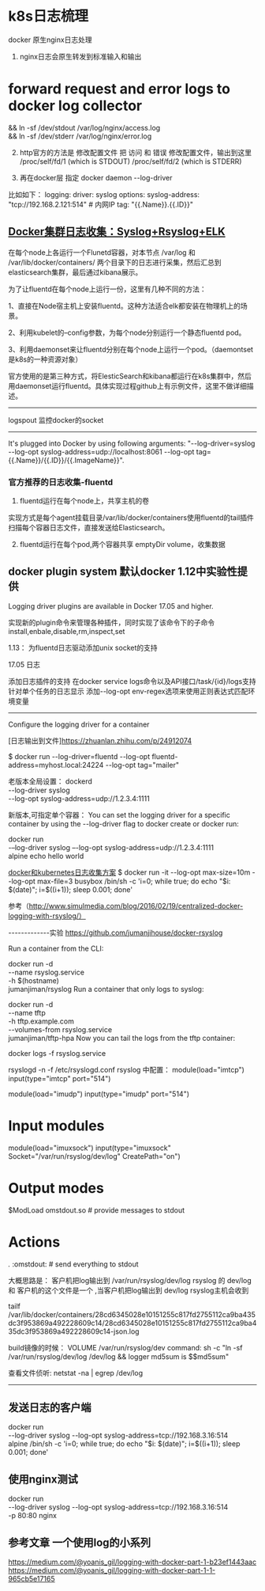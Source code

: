 # k8s日志梳理

docker 原生nginx日志处理

1. nginx日志会原生转发到标准输入和输出

# forward request and error logs to docker log collector
&& ln -sf /dev/stdout /var/log/nginx/access.log \
&& ln -sf /dev/stderr /var/log/nginx/error.log

2. http官方的方法是 修改配置文件
把 访问 和 错误 修改配置文件，输出到这里
/proc/self/fd/1 (which is STDOUT)
/proc/self/fd/2 (which is STDERR)


2. 再在docker层 指定 docker daemon --log-driver

比如如下：
    logging:
      driver: syslog
      options:
        syslog-address: "tcp://192.168.2.121:514" # 内网IP
        tag: "{{.Name}}.{{.ID}}"

[Docker集群日志收集：Syslog+Rsyslog+ELK](https://zhuanlan.zhihu.com/p/24912074)
-----------------
在每个node上各运行一个Flunetd容器，对本节点 /var/log 和 /var/lib/docker/containers/ 两个目录下的日志进行采集，然后汇总到elasticsearch集群，最后通过kibana展示。

为了让fluentd在每个node上运行一份，这里有几种不同的方法：

1、直接在Node宿主机上安装fluentd。这种方法适合elk都安装在物理机上的场景。

2、利用kubelet的–config参数，为每个node分别运行一个静态fluentd pod。

3、利用daemonset来让fluentd分别在每个node上运行一个pod。（daemontset是k8s的一种资源对象）

官方使用的是第三种方式，将ElesticSearch和kibana都运行在k8s集群中，然后用daemonset运行fluentd。具体实现过程github上有示例文件，这里不做详细描述。

------------
logspout  监控docker的socket

-----------
It's plugged into Docker by using following arguments: "--log-driver=syslog --log-opt syslog-address=udp://localhost:8061 --log-opt tag={{.Name}}/{{.ID}}/{{.ImageName}}".

### 官方推荐的日志收集-fluentd
1. fluentd运行在每个node上，共享主机的卷

实现方式是每个agent挂载目录/var/lib/docker/containers使用fluentd的tail插件扫描每个容器日志文件，直接发送给Elasticsearch。

2. fluentd运行在每个pod,两个容器共享 emptyDir volume，收集数据



## docker plugin system  默认docker 1.12中实验性提供
Logging driver plugins are available in Docker 17.05 and higher.

实现新的plugin命令来管理各种插件，同时实现了该命令下的子命令install,enbale,disable,rm,inspect,set

1.13：
为fluentd日志驱动添加unix socket的支持


17.05
日志

添加日志插件的支持
在docker service logs命令以及API接口/task/{id}/logs支持针对单个任务的日志显示
添加--log-opt env-regex选项来使用正则表达式匹配环境变量

----------
Configure the logging driver for a container


[日志输出到文件]https://zhuanlan.zhihu.com/p/24912074

$ docker run --log-driver=fluentd --log-opt fluentd-address=myhost.local:24224 --log-opt tag="mailer"


老版本全局设置：
dockerd \
  --log-driver syslog \
  --log-opt syslog-address=udp://1.2.3.4:1111


新版本,可指定单个容器：
You can set the logging driver for a specific container by using the --log-driver flag to docker create or docker run:

docker run \
      -–log-driver syslog –-log-opt syslog-address=udp://1.2.3.4:1111 \
      alpine echo hello world


[docker和kubernetes日志收集方案](http://www.do1618.com/archives/908)
$ docker run -it --log-opt max-size=10m --log-opt max-file=3 busybox /bin/sh -c 'i=0; while true; do echo "$i: $(date)"; i=$((i+1)); sleep 0.001; done'



参考（http://www.simulmedia.com/blog/2016/02/19/centralized-docker-logging-with-rsyslog/）


-------------实验
https://github.com/jumanjihouse/docker-rsyslog

Run a container from the CLI:

docker run -d \
  --name rsyslog.service \
  -h $(hostname) \
  jumanjiman/rsyslog
Run a container that only logs to syslog:

docker run -d \
  --name tftp \
  -h tftp.example.com \
  --volumes-from rsyslog.service \
  jumanjiman/tftp-hpa
Now you can tail the logs from the tftp container:

docker logs -f rsyslog.service


rsyslogd -n -f /etc/rsyslogd.conf
rsyslog 中配置：
module(load="imtcp")
input(type="imtcp" port="514")

module(load="imudp")
input(type="imudp" port="514")

# Input modules
module(load="imuxsock")
input(type="imuxsock" Socket="/var/run/rsyslog/dev/log" CreatePath="on")


# Output modes
$ModLoad omstdout.so       # provide messages to stdout

# Actions
*.* :omstdout:             # send everything to stdout


大概思路是：
客户机把log输出到  /var/run/rsyslog/dev/log
rsyslog 的 dev/log 和 客户机的这个文件是一个  ,当客户机把log输出到 dev/log rsyslog主机会收到

tailf  /var/lib/docker/containers/28cd6345028e10151255c817fd2755112ca9ba435dc3f953869a492228609c14/28cd6345028e10151255c817fd2755112ca9ba435dc3f953869a492228609c14-json.log

build镜像的时候：
VOLUME /var/run/rsyslog/dev
command: sh -c "ln -sf /var/run/rsyslog/dev/log /dev/log && logger md5sum is $$md5sum"


查看文件侦听:
netstat -na | egrep /dev/log


------------
## 发送日志的客户端
docker run \
      --log-driver syslog --log-opt syslog-address=tcp://192.168.3.16:514 \
      alpine /bin/sh -c 'i=0; while true; do echo "$i: $(date)"; i=$((i+1)); sleep 0.001; done'


## 使用nginx测试
docker run \
      --log-driver syslog --log-opt syslog-address=tcp://192.168.3.16:514 \
       -p 80:80 nginx 


## 参考文章  一个使用log的小系列
https://medium.com/@yoanis_gil/logging-with-docker-part-1-b23ef1443aac
https://medium.com/@yoanis_gil/logging-with-docker-part-1-1-965cb5e17165